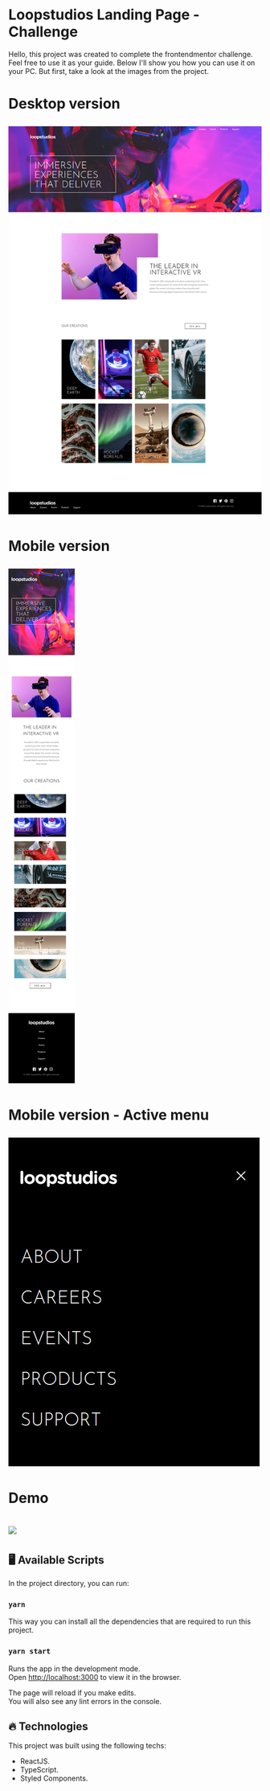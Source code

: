 # Loopstudios Landing Page - Challenge

Hello, this project was created to complete the frontendmentor challenge. Feel free to use it as your guide. Below I'll show you how you can use it on your PC. But first, take a look at the images from the project.

<h1>
    <p>Desktop version</p>
    <img src="src/assets/images/project-completed-desktop-version.png">
</h1>

<h1>
    <p>Mobile version</p>
    <img src="src/assets/images/project-completed-mobile-version.png">
</h1>

<h1>
    <p>Mobile version - Active menu</p>
    <img src="src/assets/images/project-completed-mobile-version-active-menu.png">
</h1>

<h1>
    <p>Demo</p>
    <img src="src/assets/images/project-completed-demo.gif">
</h1>

## :desktop_computer: Available Scripts

In the project directory, you can run:

### `yarn`

This way you can install all the dependencies that are required to run this project.

### `yarn start`
Runs the app in the development mode.\
Open [http://localhost:3000](http://localhost:3000) to view it in the browser.

The page will reload if you make edits.\
You will also see any lint errors in the console.

## :fire: Technologies

This project was built using the following techs:

- ReactJS.
- TypeScript.
- Styled Components.
